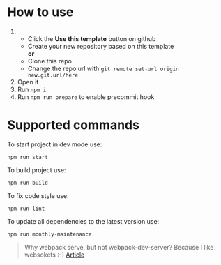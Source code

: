 # How to use
1) * Click the **Use this template** button on github 
   * Create your new repository based on this template  
   **or** 
   * Clone this repo
   * Change the repo url with ```git remote set-url origin new.git.url/here```
2) Open it
3) Run ```npm i```
4) Run ```npm run prepare``` to enable precommit hook

# Supported commands
To start project in dev mode use:
```
npm run start
```
To build project use:
```
npm run build
```
To fix code style use:
```
npm run lint
```
To update all dependencies to the latest version use:
```
npm run monthly-maintenance
```

> Why webpack serve, but not webpack-dev-server? Because I like websokets :-) 
[Article](https://medium.com/@jeffrey.allen.lewis/development-servers-compared-webpack-dev-server-vs-webpack-serve-no-its-not-missing-an-r-745fc5f78c0a)